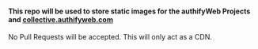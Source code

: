 #### This repo will be used to store static images for the authifyWeb Projects and [collective.authifyweb.com](https://collective.authifyweb.com)

No Pull Requests will be accepted. This will only act as a CDN.
